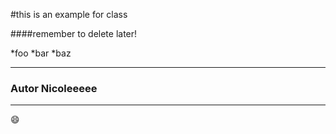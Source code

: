#this is an example for class

####remember to delete later!

*foo
*bar
*baz

---

### Autor Nicoleeeee

---

:smile: